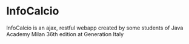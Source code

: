# InfoCalcio
 InfoCalcio is an ajax, restful webapp created by some students of Java Academy Milan 36th edition at Generation Italy
